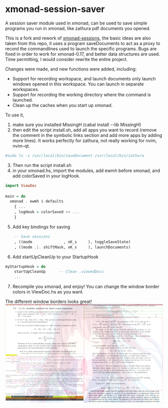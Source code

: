 # xmonad-session-saver
A session saver module used in xmonad, can be used to save simple programs you run in xmonad, like zathura pdf documents you opened.


This is a fork and rework of [xmonad-sessions](https://github.com/zaxtax/xmonad-sessions), the basic ideas are also taken from this repo, it uses a program saveDocuments to act as a proxy to record the commandlines used to launch the specific programs. Bugs are fixed in order to work for xmonad-0.17, and better data structures are used. Time permitting, I would consider rewrite the entire project.


Changes were made, and new functions were added, including:
* Support for recording workspace, and launch documents only launch windows opened in this workspace. You can launch in separate workspaces.
* Support for recording the working directory where the command is launched.
* Clean up the caches when you start up xmonad.


To use it, 
1. make sure you installed MissingH (cabal install --lib MissingH)
2. then edit the script install.sh, add all apps you want to record (remove the comment in the symbolic links section and add more apps by adding more lines). It works perfectly for zathura, not really working for nvim, nvim-qt. 
````bash
#sudo ln -s /usr/local/bin/saveDocument /usr/local/bin/zathura
````
3. Then run the script install.sh
4. in your xmonad.hs, import the modules, add ewmh before xmonad, and add colorSaved in your logHook.
````haskell
import ViewDoc

main = do
  xmonad . ewmh $ defaults
    { ...
    , logHook = colorSaved <> ...
    } 
````
5. Add key bindings for saving
````haskell
    -- Save sessions
    , ((modm              , xK_s     ), toggleSaveState)
    , ((modm .|. shiftMask, xK_s     ), launchDocuments)
````
6. Add startUpCleanUp to your StartupHook
````haskell
myStartupHook = do
    startUpCleanUp      -- Clean .viewedDocs
    ...
````
7. Recompile you xmonad, and enjoy! You can change the window border colors in ViewDoc.hs as you want.


The different window borders looks great!
![preview](./preview.png)
